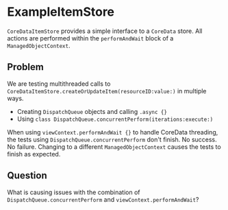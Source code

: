# ExampleItemStore

 `CoreDataItemStore` provides a simple interface to a `CoreData` store. All actions are performed within the `performAndWait` block of a `ManagedObjectContext`.


## Problem

We are testing multithreaded calls to `CoreDataItemStore.createOrUpdateItem(resourceID:value:)` in multiple ways.

- Creating `DispatchQueue` objects and calling `.async {}`
- Using `class DispatchQueue.concurrentPerform(iterations:execute:)`

When using `viewContext.performAndWait {}` to handle CoreData threading, the tests using  `DispatchQueue.concurrentPerform` don't finish. No success. No failure. Changing to a different `ManagedObjectContext` causes the tests to finish as expected.


## Question

What is causing issues with the combination of  `DispatchQueue.concurrentPerform` and `viewContext.performAndWait`? 
